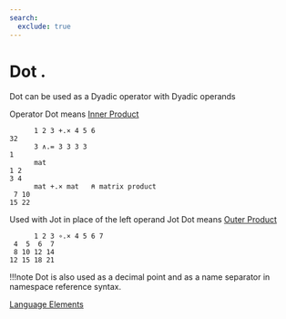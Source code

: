 ```yaml
---
search:
  exclude: true
---
```

<h1 class="heading"><span class="name">Dot</span> <span class="command">.</span></h1>
Dot can be used as a Dyadic operator with Dyadic operands

Operator Dot means
[Inner Product](../primitive-operators/inner-product.md)

```apl
      1 2 3 +.× 4 5 6
32
      3 ∧.= 3 3 3 3
1
      mat
1 2
3 4
      mat +.× mat   ⍝ matrix product
 7 10
15 22
```

Used with Jot in place of the left operand Jot Dot means
[Outer Product](../primitive-operators/outer-product.md)
```apl
      1 2 3 ∘.× 4 5 6 7
 4  5  6  7
 8 10 12 14
12 15 18 21

```

!!!note
    Dot is also used as a decimal point and as a name separator in namespace reference syntax.

[Language Elements](language-elements.md)


